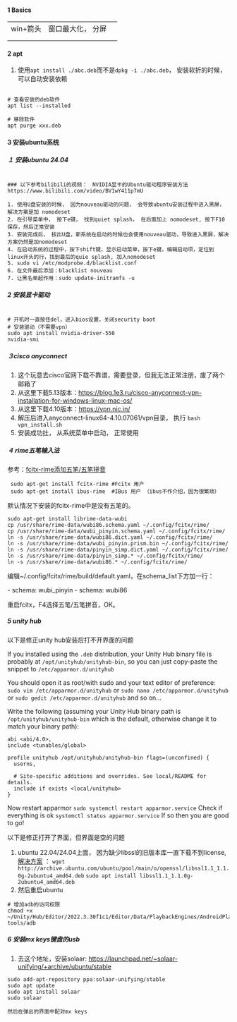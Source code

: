 





#### 1 Basics



|          |                   |      |
| -------- | ----------------- | ---- |
| win+箭头 | 窗口最大化， 分屏 |      |
|          |                   |      |
|          |                   |      |



#### 2 apt

1. 使用`apt install ./abc.deb`而不是`dpkg -i ./abc.deb`， 安装软折的时候， 可以自动安装依赖



```shell

# 查看安装的deb软件
apt list --installed

# 移除软件
apt purge xxx.deb

```







#### 3 安装ubuntu系统

##### １ 安装ubuntu 24.04

```shell

### 以下参考bilibili的视频：　NVIDIA显卡的Ubuntu驱动程序安装方法　https://www.bilibili.com/video/BV1wY411p7mU

1. 使用U盘安装的时候， 因为nouveau驱动的问题， 会导致ubuntu安装过程中进入黑屏，解决方案是加 nomodeset
2. 在引导菜单中， 按下e键， 找到quiet splash， 在后面加上 nomodeset, 按下F10保存，然后正常安装
3. 安装完成后， 拔出U盘，新系统在启动的时候也会使用nouveau驱动，导致进入黑屏，解决方案仍然是加nomodeset
4. 在启动系统的过程中，按下shift键，显示启动菜单，按下e键，编辑启动项，定位到linux开头的行，找到最后的quie splash, 加入nomodeset
5. sudo vi /etc/modprobe.d/blacklist.conf
6. 在文件最后添加：blacklist nouveau
7. 让黑名单起作用：sudo update-initramfs -u
```



##### 2 安装显卡驱动

```shell

# 开机时一直按住del，进入bios设置，关闭security boot
# 安装驱动（不需要vpn）
sudo apt install nvidia-driver-550
nvidia-smi
```





##### ３cisco anyconnect

1. 这个玩意去cisco官网下载不靠谱，需要登录，但我无法正常注册，废了两个邮箱了
2. 从这里下载5.13版本：https://blog.1e3.ru/cisco-anyconnect-vpn-installation-for-windows-linux-mac-os/
3. 从这里下载4.10版本：https://vpn.nic.in/
4. 解压后进入anyconnect-linux64-4.10.07061/vpn目录， 执行 `bash vpn_install.sh`
5. 安装成功扗， 从系统菜单中启动， 正常使用



##### ４ rime五笔输入法



参考：[fcitx-rime添加五笔/五笔拼音 ](https://www.cnblogs.com/weishuan/p/4402731.html)



```
 sudo apt-get install fcitx-rime #Fcitx 用户
 sudo apt-get install ibus-rime  #IBus 用户 （ibus不作介绍，因为很繁琐）
```

默认情况下安装的fcitx-rime中是没有五笔的。

```shell
sudo apt-get install librime-data-wubi
cp /usr/share/rime-data/wubi86.schema.yaml ~/.config/fcitx/rime/
cp /usr/share/rime-data/wubi_pinyin.schema.yaml ~/.config/fcitx/rime/
ln -s /usr/share/rime-data/wubi86.dict.yaml ~/.config/fcitx/rime/
ln -s /usr/share/rime-data/wubi_pinyin.prism.bin ~/.config/fcitx/rime/
ln -s /usr/share/rime-data/pinyin_simp.dict.yaml ~/.config/fcitx/rime/
ln -s /usr/share/rime-data/pinyin_simp.* ~/.config/fcitx/rime/
ln -s /usr/share/rime-data/wubi86.* ~/.config/fcitx/rime/
```



编辑~/.config/fcitx/rime/build/default.yaml，在schema_list下方加一行：

\- schema: wubi_pinyin
\- schema: wubi86

重启fcitx，F4选择五笔/五笔拼音，OK。



##### 5 unity hub

以下是修正unity hub安装后打不开界面的问题

If you installed using the `.deb` distribution, your Unity Hub binary file is probably at `/opt/unityhub/unityhub-bin`, so you can just copy-paste the snippet to `/etc/apparmor.d/unityhub`

You should open it as root/with sudo and your text editor of preference:
`sudo vim /etc/apparmor.d/unityhub`
or
`sudo nano /etc/apparmor.d/unityhub`
or
`sudo gedit /etc/apparmor.d/unityhub`
and so on...

Write the following (assuming your Unity Hub binary path is `/opt/unityhub/unityhub-bin` which is the default, otherwise change it to match your binary path):

```
abi <abi/4.0>,
include <tunables/global>

profile unityhub /opt/unityhub/unityhub-bin flags=(unconfined) {
  userns,

  # Site-specific additions and overrides. See local/README for details.
  include if exists <local/unityhub>
}
```

Now restart apparmor
`sudo systemctl restart apparmor.service`
Check if everything is ok
`systemctl status apparmor.service`
If so then you are good to go!



以下是修正打开了界面，但界面是空的问题

1. ubuntu 22.04/24.04上面， 因为缺少libssl的旧版本库一直下载不到license, [解决方案](https://gist.github.com/joulgs/c8a85bb462f48ffc2044dd878ecaa786)  ： `
   wget http://archive.ubuntu.com/ubuntu/pool/main/o/openssl/libssl1.1_1.1.0g-2ubuntu4_amd64.deb `
   `sudo apt install libssl1.1_1.1.0g-2ubuntu4_amd64.deb` 
2. 然后重启ubuntu



```shell
# 增加adb的访问权限
chmod +x ~/Unity/Hub/Editor/2022.3.30f1c1/Editor/Data/PlaybackEngines/AndroidPlayer/SDK/platform-tools/adb
```



##### 6 安装mx keys键盘的usb

1. 去这个地址，安装solaar: https://launchpad.net/~solaar-unifying/+archive/ubuntu/stable

```shell
sudo add-apt-repository ppa:solaar-unifying/stable
sudo apt update
sudo apt install solaar
sudo solaar

然后在弹出的界面中配对mx keys
```




